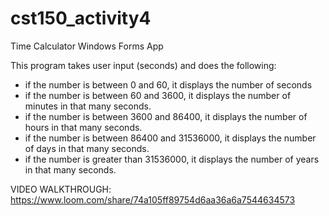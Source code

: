 # cst150_activity4
Time Calculator Windows Forms App

This program takes user input (seconds) and does the following:
- if the number is between 0 and 60, it displays the number of seconds
- if the number is between 60 and 3600, it displays the number of minutes in that many seconds.
- if the number is between 3600 and 86400, it displays the number of hours in that many seconds.
- if the number is between 86400 and 31536000, it displays the number of days in that many seconds.
- if the number is greater than 31536000, it displays the number of years in that many seconds.

VIDEO WALKTHROUGH:
https://www.loom.com/share/74a105ff89754d6aa36a6a7544634573
